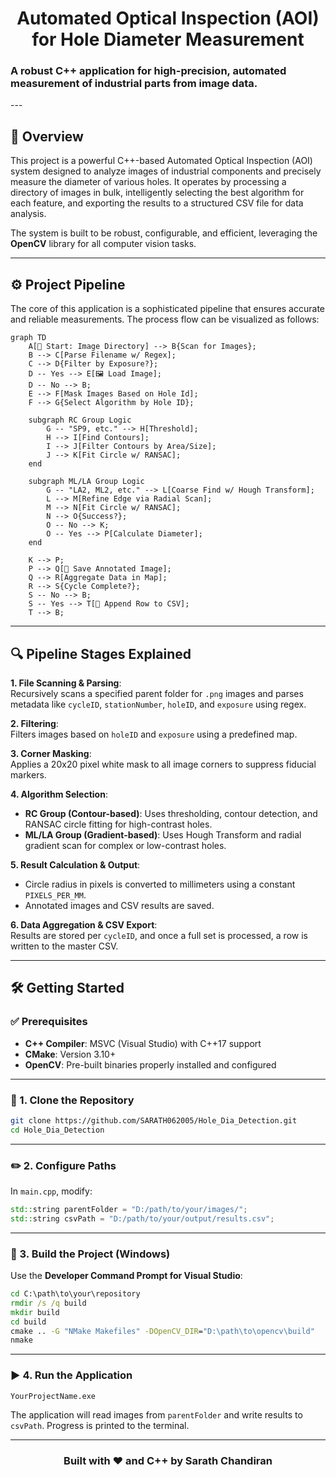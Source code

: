 <div align="center">
  <h1>Automated Optical Inspection (AOI) for Hole Diameter Measurement</h1>
</div>
  <h3>A robust C++ application for high-precision, automated measurement of industrial parts from image data.</h3>
---

## 🚀 Overview

This project is a powerful C++-based Automated Optical Inspection (AOI) system designed to analyze images of industrial components and precisely measure the diameter of various holes. It operates by processing a directory of images in bulk, intelligently selecting the best algorithm for each feature, and exporting the results to a structured CSV file for data analysis.

The system is built to be robust, configurable, and efficient, leveraging the **OpenCV** library for all computer vision tasks.

---

## ⚙️ Project Pipeline

The core of this application is a sophisticated pipeline that ensures accurate and reliable measurements. The process flow can be visualized as follows:

```mermaid
graph TD
    A[📁 Start: Image Directory] --> B{Scan for Images};
    B --> C[Parse Filename w/ Regex];
    C --> D{Filter by Exposure?};
    D -- Yes --> E[🖼️ Load Image];
    D -- No --> B;
    E --> F[Mask Images Based on Hole Id];
    F --> G{Select Algorithm by Hole ID};
    
    subgraph RC Group Logic
        G -- "SP9, etc." --> H[Threshold];
        H --> I[Find Contours];
        I --> J[Filter Contours by Area/Size];
        J --> K[Fit Circle w/ RANSAC];
    end

    subgraph ML/LA Group Logic
        G -- "LA2, ML2, etc." --> L[Coarse Find w/ Hough Transform];
        L --> M[Refine Edge via Radial Scan];
        M --> N[Fit Circle w/ RANSAC];
        N --> O{Success?};
        O -- No --> K;
        O -- Yes --> P[Calculate Diameter];
    end

    K --> P;
    P --> Q[💾 Save Annotated Image];
    Q --> R[Aggregate Data in Map];
    R --> S{Cycle Complete?};
    S -- No --> B;
    S -- Yes --> T[📝 Append Row to CSV];
    T --> B;
```

---

## 🔍 Pipeline Stages Explained

**1. File Scanning & Parsing**:  
Recursively scans a specified parent folder for `.png` images and parses metadata like `cycleID`, `stationNumber`, `holeID`, and `exposure` using regex.

**2. Filtering**:  
Filters images based on `holeID` and `exposure` using a predefined map.

**3. Corner Masking**:  
Applies a 20x20 pixel white mask to all image corners to suppress fiducial markers.

**4. Algorithm Selection**:  
- **RC Group (Contour-based)**: Uses thresholding, contour detection, and RANSAC circle fitting for high-contrast holes.
- **ML/LA Group (Gradient-based)**: Uses Hough Transform and radial gradient scan for complex or low-contrast holes.

**5. Result Calculation & Output**:  
- Circle radius in pixels is converted to millimeters using a constant `PIXELS_PER_MM`.
- Annotated images and CSV results are saved.

**6. Data Aggregation & CSV Export**:  
Results are stored per `cycleID`, and once a full set is processed, a row is written to the master CSV.

---

## 🛠️ Getting Started

### ✅ Prerequisites

- **C++ Compiler**: MSVC (Visual Studio) with C++17 support  
- **CMake**: Version 3.10+  
- **OpenCV**: Pre-built binaries properly installed and configured  

---

### 🔧 1. Clone the Repository

```bash
git clone https://github.com/SARATH062005/Hole_Dia_Detection.git
cd Hole_Dia_Detection
```

---

### ✏️ 2. Configure Paths

In `main.cpp`, modify:

```cpp
std::string parentFolder = "D:/path/to/your/images/"; 
std::string csvPath = "D:/path/to/your/output/results.csv";
```

---

### 🧱 3. Build the Project (Windows)

Use the **Developer Command Prompt for Visual Studio**:

```cmd
cd C:\path\to\your\repository
rmdir /s /q build
mkdir build
cd build
cmake .. -G "NMake Makefiles" -DOpenCV_DIR="D:\path\to\opencv\build"
nmake
```

---

### ▶️ 4. Run the Application

```cmd
YourProjectName.exe
```

The application will read images from `parentFolder` and write results to `csvPath`. Progress is printed to the terminal.

---

<div align="center">
<h3 align="center">Built with ❤️ and C++ by Sarath Chandiran</h3>
</div>
